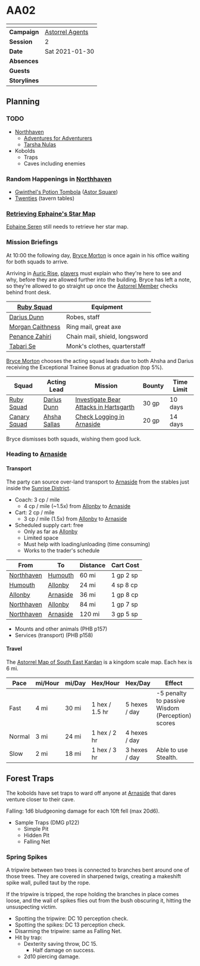 # AA02

| []() | |
| --- | --- |
| **Campaign** | [Astorrel Agents](../astorrel-agents.md) |
| **Session** | 2 |
| **Date** | Sat 2021-01-30 |
| **Absences** | |
| **Guests** | |
| **Storylines** | |

## Planning

### TODO

- [Northhaven](../../../astarus/places/cities/northhaven.md)
  - [Adventures for Adventurers](../../../astarus/places/buildings/shops/adventures-for-adventurers.md)
  - [Tarsha Nulas](../../../astarus/people/tarsha-nulas.md)
- Kobolds
  - Traps
  - Caves including enemies

### Random Happenings in [Northhaven](../../../astarus/places/cities/northhaven.md)

- [Gwinthel's Potion Tombola](../events/gwinthels-potion-tombola.md) ([Astor Square](../../../astarus/places/structures/astor-square.md))
- [Twenties](../../../astarus/other/twenties.md) (tavern tables)

### [Retrieving Ephaine's Star Map](../storylines/retrieving-ephaines-star-map.md)

[Ephaine Seren](../../../astarus/people/ephaine-seren.md) still needs to retrieve her star map.

### Mission Briefings

At 10:00 the following day, [Bryce Morton](../../../astarus/people/bryce-morton.md) is once again in his office waiting for both squads to arrive.

Arriving in [Auric Rise](../../../astarus/places/buildings/auric-rise.md), [players](../../../players/logan.md) must explain who they're here to see and why, before they are allowed further into the building. Bryce has left a note, so they're allowed to go straight up once the [Astorrel Member](../../../astarus/civilisations/kingdom-of-astor/organisations/astorrel/ranks/1-member.md) checks behind front desk.

| [Ruby Squad](../../../astarus/civilisations/kingdom-of-astor/organisations/astorrel/squads/ruby.md) | Equipment |
| --- | --- |
| [Darius Dunn](../../../astarus/people/darius-dunn.md) | Robes, staff |
| [Morgan Caithness](../../../astarus/people/morgan-caithness.md) | Ring mail, great axe |
| [Penance Zahiri](../../../astarus/people/penance-zahiri.md) | Chain mail, shield, longsword |
| [Tabari Se](../../../astarus/people/tabari-se.md) | Monk's clothes, quarterstaff |

[Bryce Morton](../../../astarus/people/bryce-morton.md) chooses the acting squad leads due to both Ahsha and Darius receiving the Exceptional Trainee Bonus at graduation (top 5%).

| Squad | Acting Lead | Mission | Bounty | Time Limit |
| --- | --- | --- | --- | --- |
| [Ruby Squad](../../../astarus/civilisations/kingdom-of-astor/organisations/astorrel/squads/ruby.md) | [Darius Dunn](../../../astarus/people/darius-dunn.md) | [Investigate Bear Attacks in Hartsgarth](../storylines/investigate-bear-attacks-in-hartsgarth.md) | 30 gp | 10 days |
| [Canary Squad](../../../astarus/civilisations/kingdom-of-astor/organisations/astorrel/squads/canary.md) | [Ahsha Sallas](../../../astarus/people/ahsha-sallas.md) | [Check Logging in Arnaside](../storylines/check-logging-in-arnaside.md) | 20 gp | 14 days |

Bryce dismisses both squads, wishing them good luck.

### Heading to [Arnaside](../../../astarus/places/villages/arnaside.md)

#### Transport

The party can source over-land transport to [Arnaside](../../../astarus/places/villages/arnaside.md) from the stables just inside the [Sunrise District](../../../astarus/places/districts/sunrise-district.md).

- Coach: 3 cp / mile
  - 4 cp / mile (~1.5x) from [Allonby](../../../astarus/places/villages/allonby.md) to [Arnaside](../../../astarus/places/villages/arnaside.md)
- Cart: 2 cp / mile
  - 3 cp / mile (1.5x) from [Allonby](../../../astarus/places/villages/allonby.md) to [Arnaside](../../../astarus/places/villages/arnaside.md)
- Scheduled supply cart: free
  - Only as far as [Allonby](../../../astarus/places/villages/allonby.md)
  - Limited space
  - Must help with loading/unloading (time consuming)
  - Works to the trader's schedule

| From | To | Distance | Cart Cost |
| --- | --- | --- | --- |
| [Northhaven](../../../astarus/places/cities/northhaven.md) | [Humouth](../../../astarus/places/villages/humouth.md) | 60 mi | 1 gp 2 sp |
| [Humouth](../../../astarus/places/villages/humouth.md) | [Allonby](../../../astarus/places/villages/allonby.md) | 24 mi | 4 sp 8 cp |
| [Allonby](../../../astarus/places/villages/allonby.md) | [Arnaside](../../../astarus/places/villages/arnaside.md) | 36 mi | 1 gp 8 cp |
| [Northhaven](../../../astarus/places/cities/northhaven.md) | [Allonby](../../../astarus/places/villages/allonby.md) | 84 mi | 1 gp 7 sp |
| [Northhaven](../../../astarus/places/cities/northhaven.md) | [Arnaside](../../../astarus/places/villages/arnaside.md) | 120 mi | 3 gp 5 sp |

- Mounts and other animals (PHB p157)
- Services (transport) (PHB p158)

#### Travel

The [Astorrel Map of South East Kardan](../../../astarus/other/astorrel-map-of-south-east-kardan.md) is a kingdom scale map. Each hex is 6 mi.

| Pace | mi/Hour | mi/Day | Hex/Hour | Hex/Day | Effect |
| --- | --- | --- | --- | --- | --- |
| Fast | 4 mi | 30 mi | 1 hex / 1.5 hr | 5 hexes / day | -5 penalty to passive Wisdom (Perception) scores |
| Normal | 3 mi | 24 mi | 1 hex / 2 hr | 4 hexes / day | |
| Slow | 2 mi | 18 mi | 1 hex / 3 hr | 3 hexes / day | Able to use Stealth. |

## Forest Traps

The kobolds have set traps to ward off anyone at [Arnaside](../../../astarus/places/villages/arnaside.md) that dares venture closer to their cave.

Falling: 1d6 bludgeoning damage for each 10ft fell (max 20d6).

- Sample Traps (DMG p122)
  - Simple Pit
  - Hidden Pit
  - Falling Net

### Spring Spikes

A tripwire between two trees is connected to branches bent around one of those trees. They are covered in sharpened twigs, creating a makeshift spike wall, pulled taut by the rope.

If the tripwire is tripped, the rope holding the branches in place comes loose, and the wall of spikes flies out from the bush obscuring it, hitting the unsuspecting victim.

- Spotting the tripwire: DC 10 perception check.
- Spotting the spikes: DC 13 perception check.
- Disarming the tripwire: same as Falling Net.
- Hit by trap:
  - Dexterity saving throw, DC 15.
    - Half damage on success.
  - 2d10 piercing damage.
